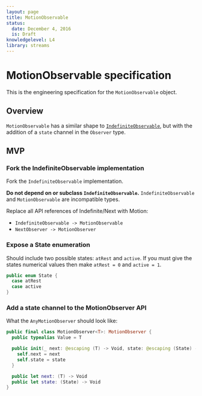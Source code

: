 ```yaml
---
layout: page
title: MotionObservable
status:
  date: December 4, 2016
  is: Draft
knowledgelevel: L4
library: streams
---
```


# MotionObservable specification

This is the engineering specification for the `MotionObservable` object.

## Overview

`MotionObservable` has a similar shape to [`IndefiniteObservable`](IndefiniteObservable), but with
the addition of a `state` channel in the `Observer` type.

## MVP

### Fork the IndefiniteObservable implementation

Fork the `IndefiniteObservable` implementation.

**Do not depend on or subclass `IndefiniteObservable`.** `IndefiniteObservable` and
`MotionObservable` are incompatible types.

Replace all API references of Indefinite/Next with Motion:

- `IndefiniteObservable -> MotionObservable`
- `NextObserver -> MotionObserver`

### Expose a State enumeration

Should include two possible states: `atRest` and `active`. If you must give the states numerical
values then make `atRest = 0` and `active = 1`.

```swift
public enum State {
  case atRest
  case active
}
```

### Add a state channel to the MotionObserver API

What the `AnyMotionObserver` should look like:

```swift
public final class MotionObserver<T>: MotionObserver {
  public typealias Value = T

  public init(_ next: @escaping (T) -> Void, state: @escaping (State) -> Void) {
    self.next = next
    self.state = state
  }

  public let next: (T) -> Void
  public let state: (State) -> Void
}
```
